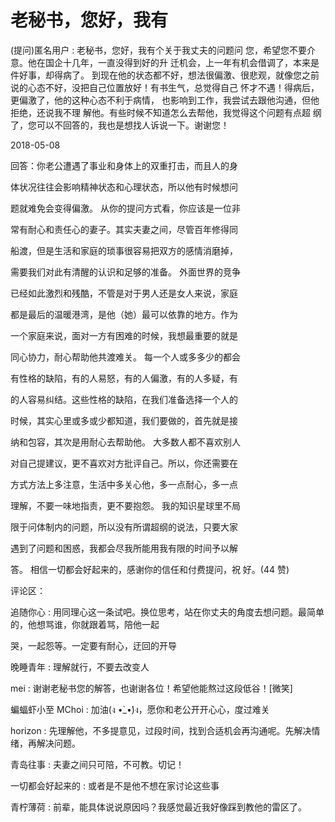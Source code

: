 # 老秘书，您好，我有

(提问)匿名用户 : 老秘书，您好，我有个关于我丈夫的问题问 您，希望您不要介意。他在国企十几年，一直没得到好的升 迁机会，上一年有机会借调了，本来是件好事，却得病了。 到现在他的状态都不好，想法很偏激、很悲观，就像您之前 说的心态不好，没把自己位置放好！有书生气，总觉得自己 怀才不遇！得病后，更偏激了，他的这种心态不利于病情， 也影响到工作，我尝试去跟他沟通，但他拒绝，还说我不理 解他。有些时候不知道怎么去帮他，我觉得这个问题有点超 纲了，您可以不回答的，我也是想找人诉说一下。谢谢您！

2018-05-08

回答：你老公遭遇了事业和身体上的双重打击，而且人的身

体状况往往会影响精神状态和心理状态，所以他有时候想问

题就难免会变得偏激。 从你的提问方式看，你应该是一位非

常有耐心和责任心的妻子。其实夫妻之间，尽管百年修得同

船渡，但是生活和家庭的琐事很容易把双方的感情消磨掉，

需要我们对此有清醒的认识和足够的准备。 外面世界的竞争

已经如此激烈和残酷，不管是对于男人还是女人来说，家庭

都是最后的温暖港湾，是他（她）最可以依靠的地方。作为

一个家庭来说，面对一方有困难的时候，我想最重要的就是

同心协力，耐心帮助他共渡难关。 每一个人或多多少的都会

有性格的缺陷，有的人易怒，有的人偏激，有的人多疑，有

的人容易纠结。这些性格的缺陷，在我们准备选择一个人的

时候，其实心里或多或少都知道，我们要做的，首先就是接

纳和包容，其次是用耐心去帮助他。 大多数人都不喜欢别人

对自己提建议，更不喜欢对方批评自己。所以，你还需要在

方式方法上多注意，生活中多关心他，多一点耐心，多一点

理解，不要一味地指责，更不要抱怨。 我的知识星球里不局

限于问体制内的问题，所以没有所谓超纲的说法，只要大家

遇到了问题和困惑，我都会尽我所能用我有限的时间予以解

答。 相信一切都会好起来的，感谢你的信任和付费提问，祝 好。(44 赞)

评论区：

追随你心 : 用同理心这一条试吧。换位思考，站在你丈夫的角度去想问题。最简单的，他想骂谁，你就跟着骂，陪他一起

哭，一起怨等。一定要有耐心，迂回的开导

晚睡青年 : 理解就行，不要去改变人

mei : 谢谢老秘书您的解答，也谢谢各位！希望他能熬过这段低谷！[微笑]

蝙蝠虾小至 MChoi : 加油(ง •̀_•́)ง，愿你和老公开开心心，度过难关

horizon : 先理解他，不多提意见，过段时间，找到合适机会再沟通呢。先解决情绪，再解决问题。

青岛往事 : 夫妻之间只可陪，不可教。切记！

一切都会好起来的 : 或者是不是他不想在家讨论这些事

青柠薄荷 : 前辈，能具体说说原因吗？我感觉最近我好像踩到教他的雷区了。